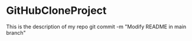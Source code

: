 # GitHubCloneProject
This is the description of my repo
git commit -m "Modify README in main branch"
